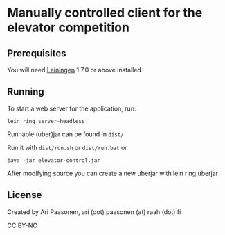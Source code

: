 # Manually controlled client for the elevator competition

## Prerequisites

You will need [Leiningen][1] 1.7.0 or above installed.

[1]: https://github.com/technomancy/leiningen

## Running

To start a web server for the application, run:

    lein ring server-headless



Runnable (uber)jar can be found in `dist/`

Run it with `dist/run.sh` or `dist/run.bat` or

    java -jar elevator-control.jar

After modifying source you can create a new uberjar with
    lein ring uberjar

## License

Created by Ari Paasonen, ari (dot) paasonen (at) raah (dot) fi

CC BY-NC
